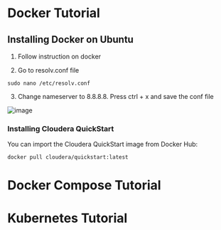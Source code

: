 # Docker Tutorial 

## Installing Docker on Ubuntu 

1. Follow instruction on docker 

2. Go to resolv.conf file 

```
sudo nano /etc/resolv.conf
```

3. Change nameserver to 8.8.8.8. Press ctrl + x and save the conf file

![image](https://user-images.githubusercontent.com/16976444/113524019-dad67000-9579-11eb-856d-0c2b2da2906a.png)

### Installing Cloudera QuickStart

You can import the Cloudera QuickStart image from Docker Hub:
```
docker pull cloudera/quickstart:latest
```


# Docker Compose Tutorial 

# Kubernetes Tutorial

